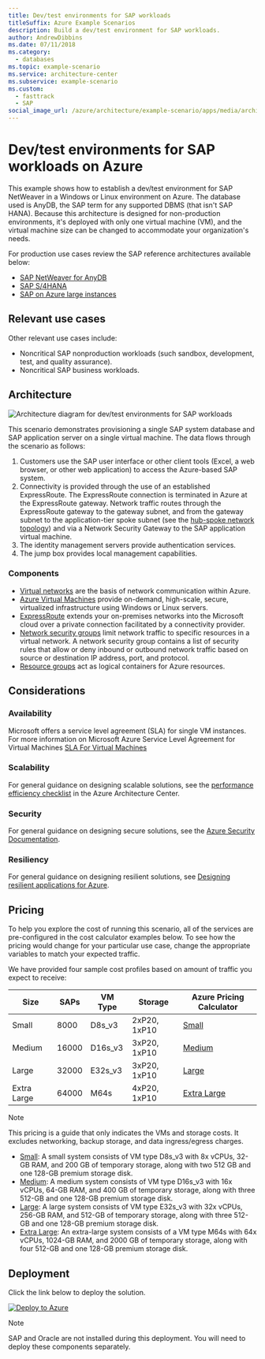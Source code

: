 ```yaml
---
title: Dev/test environments for SAP workloads
titleSuffix: Azure Example Scenarios
description: Build a dev/test environment for SAP workloads.
author: AndrewDibbins
ms.date: 07/11/2018
ms.category:
  - databases
ms.topic: example-scenario
ms.service: architecture-center
ms.subservice: example-scenario
ms.custom:
  - fasttrack
  - SAP
social_image_url: /azure/architecture/example-scenario/apps/media/architecture-sap-dev-test.png
---
```


# Dev/test environments for SAP workloads on Azure

This example shows how to establish a dev/test environment for SAP NetWeaver in a Windows or Linux environment on Azure. The database used is AnyDB, the SAP term for any supported DBMS (that isn't SAP HANA). Because this architecture is designed for non-production environments, it's deployed with only one virtual machine (VM), and the virtual machine size can be changed to accommodate your organization's needs.

For production use cases review the SAP reference architectures available below:

- [SAP NetWeaver for AnyDB][sap-netweaver]
- [SAP S/4HANA][sap-hana]
- [SAP on Azure large instances][sap-large]

## Relevant use cases

Other relevant use cases include:

- Noncritical SAP nonproduction workloads (such sandbox, development, test, and quality assurance).
- Noncritical SAP business workloads.

## Architecture

![Architecture diagram for dev/test environments for SAP workloads](./media/architecture-sap-dev-test.png)

This scenario demonstrates provisioning a single SAP system database and SAP application server on a single virtual machine. The data flows through the scenario as follows:

1. Customers use the SAP user interface or other client tools (Excel, a web browser, or other web application) to access the Azure-based SAP system.
2. Connectivity is provided through the use of an established ExpressRoute. The ExpressRoute connection is terminated in Azure at the ExpressRoute gateway. Network traffic routes through the ExpressRoute gateway to the gateway subnet, and from the gateway subnet to the application-tier spoke subnet (see the [hub-spoke network topology][hub-spoke]) and via a Network Security Gateway to the SAP application virtual machine.
3. The identity management servers provide authentication services.
4. The jump box provides local management capabilities.

### Components

- [Virtual networks](https://docs.microsoft.com/azure/virtual-network/virtual-networks-overview) are the basis of network communication within Azure.
- [Azure Virtual Machines](https://docs.microsoft.com/azure/virtual-machines/windows/overview) provide on-demand, high-scale, secure, virtualized infrastructure using Windows or Linux servers.
- [ExpressRoute](https://docs.microsoft.com/azure/expressroute/expressroute-introduction) extends your on-premises networks into the Microsoft cloud over a private connection facilitated by a connectivity provider.
- [Network security groups](https://docs.microsoft.com/azure/virtual-network/security-overview) limit network traffic to specific resources in a virtual network. A network security group contains a list of security rules that allow or deny inbound or outbound network traffic based on source or destination IP address, port, and protocol.
- [Resource groups](https://docs.microsoft.com/azure/azure-resource-manager/resource-group-overview#resource-groups) act as logical containers for Azure resources.

## Considerations

### Availability

Microsoft offers a service level agreement (SLA) for single VM instances. For more information on Microsoft Azure Service Level Agreement for Virtual Machines [SLA For Virtual Machines](https://azure.microsoft.com/support/legal/sla/virtual-machines)

### Scalability

For general guidance on designing scalable solutions, see the [performance efficiency checklist][scalability] in the Azure Architecture Center.

### Security

For general guidance on designing secure solutions, see the [Azure Security Documentation][security].

### Resiliency

For general guidance on designing resilient solutions, see [Designing resilient applications for Azure][resiliency].

## Pricing

To help you explore the cost of running this scenario, all of the services are pre-configured in the cost calculator examples below. To see how the pricing would change for your particular use case, change the appropriate variables to match your expected traffic.

We have provided four sample cost profiles based on amount of traffic you expect to receive:

|Size|SAPs|VM Type|Storage|Azure Pricing Calculator|
|----|----|-------|-------|---------------|
|Small|8000|D8s_v3|2xP20, 1xP10|[Small](https://azure.com/e/9d26b9612da9466bb7a800eab56e71d1)|
|Medium|16000|D16s_v3|3xP20, 1xP10|[Medium](https://azure.com/e/465bd07047d148baab032b2f461550cd)|
Large|32000|E32s_v3|3xP20, 1xP10|[Large](https://azure.com/e/ada2e849d68b41c3839cc976000c6931)|
Extra Large|64000|M64s|4xP20, 1xP10|[Extra Large](https://azure.com/e/975fb58a965c4fbbb54c5c9179c61cef)|

> [!NOTE]
> This pricing is a guide that only indicates the VMs and storage costs. It excludes networking, backup storage, and data ingress/egress charges.

- [Small](https://azure.com/e/9d26b9612da9466bb7a800eab56e71d1): A small system consists of VM type D8s_v3 with 8x vCPUs, 32-GB RAM, and 200 GB of temporary storage, along with two 512 GB and one 128-GB premium storage disk.
- [Medium](https://azure.com/e/465bd07047d148baab032b2f461550cd): A medium system consists of VM type D16s_v3 with 16x vCPUs, 64-GB RAM, and 400 GB of temporary storage, along with three 512-GB and one 128-GB premium storage disk.
- [Large](https://azure.com/e/ada2e849d68b41c3839cc976000c6931): A large system consists of VM type E32s_v3 with 32x vCPUs, 256-GB RAM, and 512-GB of temporary storage, along with three 512-GB and one 128-GB premium storage disk.
- [Extra Large](https://azure.com/e/975fb58a965c4fbbb54c5c9179c61cef): An extra-large system consists of a VM type M64s with 64x vCPUs, 1024-GB RAM, and 2000 GB of temporary storage, along with four 512-GB and one 128-GB premium storage disk.

## Deployment

Click the link below to deploy the solution.

[![Deploy to Azure](https://azuredeploy.net/deploybutton.png)](https://portal.azure.com/#create/Microsoft.Template/uri/https%3A%2F%2Fraw.githubusercontent.com%2Fmspnp%2Fsolution-architectures%2Fmaster%2Fapps%2Fsap-2tier%2Fazuredeploy.json)

> [!NOTE]
> SAP and Oracle are not installed during this deployment. You will need to deploy these components separately.

<!-- links -->

[resiliency]: ../../framework/resiliency/overview.md
[security]: https://docs.microsoft.com/azure/security
[scalability]: ../../checklist/performance-efficiency.md
[sap-netweaver]: ../../reference-architectures/sap/sap-netweaver.md
[sap-hana]: ../../reference-architectures/sap/sap-s4hana.md
[sap-large]: ../../reference-architectures/sap/hana-large-instances.md
[hub-spoke]: ../../reference-architectures/hybrid-networking/hub-spoke.md
